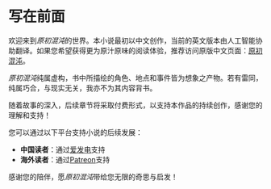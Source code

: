 # **写在前面**

欢迎来到*原初混沌*的世界。本小说最初以中文创作，当前的英文版本由人工智能协助翻译。如果您希望获得更为原汁原味的阅读体验，推荐访问原版中文页面：[原初混沌](https://fi.jask.cc)。

*原初混沌*纯属虚构，书中所描绘的角色、地点和事件皆为想象之产物。若有雷同，纯属巧合，与现实无关，我亦不为其内容背书。

随着故事的深入，后续章节将采取付费形式，以支持本作品的持续创作，感谢您的理解和支持！

您可以通过以下平台支持小说的后续发展：

- **中国读者**：通过[爱发电](https://afdian.com/a/jianqiumoli)支持
- **海外读者**：通过[Patreon](https://www.patreon.com/c/user?u=82749878)支持

感谢您的陪伴，愿*原初混沌*带给您无限的奇思与启发！